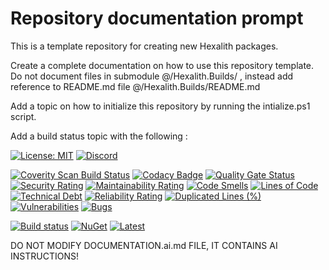 # Repository documentation prompt

This is a template repository for creating new Hexalith packages.

Create a complete documentation on how to use this repository template. Do not document files in submodule @/Hexalith.Builds/ , instead add reference to README.md file @/Hexalith.Builds/README.md

Add a topic on how to initialize this repository by running the intialize.ps1 script.

Add a build status topic with the following :

[![License: MIT](https://img.shields.io/github/license/hexalith/hexalith.NetAspire)](https://github.com/hexalith/hexalith/blob/main/LICENSE)
[![Discord](https://img.shields.io/discord/1063152441819942922?label=Discord&logo=discord&logoColor=white&color=d82679)](https://discordapp.com/channels/1102166958918610994/1102166958918610997)

[![Coverity Scan Build Status](https://scan.coverity.com/projects/27051/badge.svg)](https://scan.coverity.com/projects/hexalith-NetAspire)
[![Codacy Badge](https://app.codacy.com/project/badge/Grade/11d3f1af6b0f4d168552c2626d588294)](https://app.codacy.com/gh/Hexalith/Hexalith.NetAspire/dashboard?utm_source=gh&utm_medium=referral&utm_content=&utm_campaign=Badge_grade)
[![Quality Gate Status](https://sonarcloud.io/api/project_badges/measure?project=Hexalith_Hexalith.NetAspire&metric=alert_status)](https://sonarcloud.io/summary/new_code?id=Hexalith_Hexalith.NetAspire)
[![Security Rating](https://sonarcloud.io/api/project_badges/measure?project=Hexalith_Hexalith.NetAspire&metric=security_rating)](https://sonarcloud.io/summary/new_code?id=Hexalith_Hexalith.NetAspire)
[![Maintainability Rating](https://sonarcloud.io/api/project_badges/measure?project=Hexalith_Hexalith.NetAspire&metric=sqale_rating)](https://sonarcloud.io/summary/new_code?id=Hexalith_Hexalith.NetAspire)
[![Code Smells](https://sonarcloud.io/api/project_badges/measure?project=Hexalith_Hexalith.NetAspire&metric=code_smells)](https://sonarcloud.io/summary/new_code?id=Hexalith_Hexalith.NetAspire)
[![Lines of Code](https://sonarcloud.io/api/project_badges/measure?project=Hexalith_Hexalith.NetAspire&metric=ncloc)](https://sonarcloud.io/summary/new_code?id=Hexalith_Hexalith.NetAspire)
[![Technical Debt](https://sonarcloud.io/api/project_badges/measure?project=Hexalith_Hexalith.NetAspire&metric=sqale_index)](https://sonarcloud.io/summary/new_code?id=Hexalith_Hexalith.NetAspire)
[![Reliability Rating](https://sonarcloud.io/api/project_badges/measure?project=Hexalith_Hexalith.NetAspire&metric=reliability_rating)](https://sonarcloud.io/summary/new_code?id=Hexalith_Hexalith.NetAspire)
[![Duplicated Lines (%)](https://sonarcloud.io/api/project_badges/measure?project=Hexalith_Hexalith.NetAspire&metric=duplicated_lines_density)](https://sonarcloud.io/summary/new_code?id=Hexalith_Hexalith.NetAspire)
[![Vulnerabilities](https://sonarcloud.io/api/project_badges/measure?project=Hexalith_Hexalith.NetAspire&metric=vulnerabilities)](https://sonarcloud.io/summary/new_code?id=Hexalith_Hexalith.NetAspire)
[![Bugs](https://sonarcloud.io/api/project_badges/measure?project=Hexalith_Hexalith.NetAspire&metric=bugs)](https://sonarcloud.io/summary/new_code?id=Hexalith_Hexalith.NetAspire)

[![Build status](https://github.com/Hexalith/Hexalith.NetAspire/actions/workflows/build-release.yml/badge.svg)](https://github.com/Hexalith/Hexalith.NetAspire/actions)
[![NuGet](https://img.shields.io/nuget/v/Hexalith.NetAspire.svg)](https://www.nuget.org/packages/Hexalith.NetAspire)
[![Latest](https://img.shields.io/github/v/release/Hexalith/Hexalith.NetAspire?include_prereleases&label=preview)](https://github.com/Hexalith/Hexalith.NetAspire/pkgs/nuget/Hexalith.NetAspire)

DO NOT MODIFY DOCUMENTATION.ai.md FILE, IT CONTAINS AI INSTRUCTIONS!